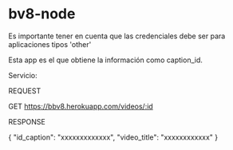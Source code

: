 # bv8-node

Es importante tener en cuenta que las credenciales debe ser para aplicaciones tipos 'other'

Esta app es el que obtiene la información como caption_id.


Servicio:

REQUEST

GET https://bbv8.herokuapp.com/videos/:id

RESPONSE

{
  "id_caption": "xxxxxxxxxxxxx",
  "video_title": "xxxxxxxxxxxx"
}
